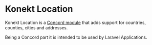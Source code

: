 # Konekt Location

Konekt Location is a [Concord module](https://github.com/artkonekt/concord/blob/master/docs/modules.md) that adds support for countries, counties, cities and addresses.

Being a Concord part it is intended to be used by Laravel Applications.